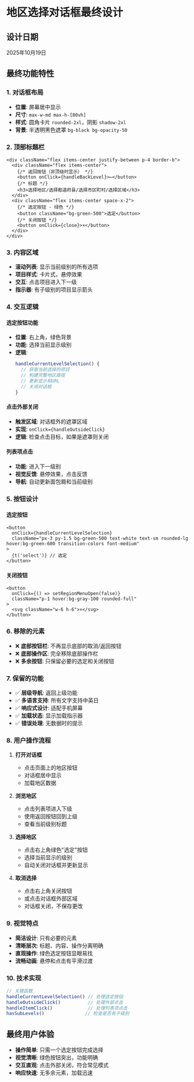 # 地区选择对话框最终设计

## 设计日期
2025年10月19日

## 最终功能特性

### 1. 对话框布局
- **位置**: 屏幕居中显示
- **尺寸**: `max-w-md max-h-[80vh]`
- **样式**: 圆角卡片 `rounded-2xl`，阴影 `shadow-2xl`
- **背景**: 半透明黑色遮罩 `bg-black bg-opacity-50`

### 2. 顶部标题栏
```tsx
<div className="flex items-center justify-between p-4 border-b">
  <div className="flex items-center">
    {/* 返回按钮（非顶级时显示） */}
    <button onClick={handleBackLevel}>←</button>
    {/* 标题 */}
    <h3>选择地区/选择都道府县/选择市区町村/选择区域</h3>
  </div>
  <div className="flex items-center space-x-2">
    {/* 选定按钮 - 绿色 */}
    <button className="bg-green-500">选定</button>
    {/* 关闭按钮 */}
    <button onClick={close}>×</button>
  </div>
</div>
```

### 3. 内容区域
- **滚动列表**: 显示当前级别的所有选项
- **项目样式**: 卡片式，悬停效果
- **交互**: 点击项目进入下一级
- **指示器**: 有子级别的项目显示箭头

### 4. 交互逻辑

#### 选定按钮功能
- **位置**: 右上角，绿色背景
- **功能**: 选择当前显示级别
- **逻辑**: 
  ```javascript
  handleCurrentLevelSelection() {
    // 获取当前选择的项目
    // 构建完整地区路径
    // 更新显示和URL
    // 关闭对话框
  }
  ```

#### 点击外部关闭
- **触发区域**: 对话框外的遮罩区域
- **实现**: `onClick={handleOutsideClick}`
- **逻辑**: 检查点击目标，如果是遮罩则关闭

#### 列表项点击
- **功能**: 进入下一级别
- **视觉反馈**: 悬停效果，点击反馈
- **导航**: 自动更新面包屑和当前级别

### 5. 按钮设计

#### 选定按钮
```tsx
<button
  onClick={handleCurrentLevelSelection}
  className="px-3 py-1.5 bg-green-500 text-white text-sm rounded-lg hover:bg-green-600 transition-colors font-medium"
>
  {t('select')} // 选定
</button>
```

#### 关闭按钮
```tsx
<button
  onClick={() => setRegionMenuOpen(false)}
  className="p-1 hover:bg-gray-100 rounded-full"
>
  <svg className="w-6 h-6">×</svg>
</button>
```

### 6. 移除的元素
- ❌ **底部按钮栏**: 不再显示底部的取消/返回按钮
- ❌ **底部操作区**: 完全移除底部操作栏
- ❌ **多余按钮**: 只保留必要的选定和关闭按钮

### 7. 保留的功能
- ✅ **层级导航**: 返回上级功能
- ✅ **多语言支持**: 所有文字支持中英日
- ✅ **响应式设计**: 适配手机屏幕
- ✅ **加载状态**: 显示加载指示器
- ✅ **错误处理**: 无数据时的提示

### 8. 用户操作流程

1. **打开对话框**
   - 点击页面上的地区按钮
   - 对话框居中显示
   - 加载地区数据

2. **浏览地区**
   - 点击列表项进入下级
   - 使用返回按钮回到上级
   - 查看当前级别标题

3. **选择地区**
   - 点击右上角绿色"选定"按钮
   - 选择当前显示的级别
   - 自动关闭对话框并更新显示

4. **取消选择**
   - 点击右上角关闭按钮
   - 或点击对话框外部区域
   - 对话框关闭，不保存更改

### 9. 视觉特点
- **简洁设计**: 只有必要的元素
- **清晰层次**: 标题、内容、操作分离明确
- **直观操作**: 绿色选定按钮显眼易找
- **流畅动画**: 悬停和点击有平滑过渡

### 10. 技术实现
```typescript
// 关键函数
handleCurrentLevelSelection() // 处理选定按钮
handleOutsideClick()          // 处理外部点击
handleItemClick()             // 处理列表项点击
hasSubLevels()               // 检查是否有子级别
```

## 最终用户体验
- **操作简单**: 只需一个选定按钮完成选择
- **视觉清晰**: 绿色按钮突出，功能明确
- **交互直观**: 点击外部关闭，符合常见模式
- **响应快速**: 无多余元素，加载迅速
